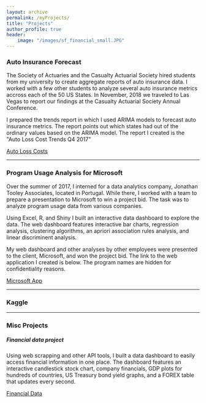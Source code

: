 ```yaml
---
layout: archive
permalink: /myProjects/
title: "Projects"
author_profile: true
header:
    image: "/images/sf_financial_small.JPG"
---
```


<h3>Auto Insurance Forecast</h3>

The Society of Actuaries and the Casualty Actuarial Society hired students from my university to create aggregate reports of auto insurance data. I worked with a few other students to analyze several auto insurance metrics accross each of the 50 US States. In November, 2018 we traveled to Las Vegas to report our findings at the Casualty Actuarial Society Annual Conference.

I prepared the trends report in which I used ARIMA models to forecast auto insurance metrics. The report points out which states had out of the ordinary values based on the ARIMA model. The report I created is the "Auto Loss Cost Trends Q4 2017"

<a href = "https://www.soa.org/research-reports/2018/auto-loss-cost-trends/" title = "Auto Loss Costs" target = "_blank">Auto Loss Costs</a>

___

<h3>Program Usage Analysis for Microsoft</h3>

Over the summer of 2017, I interned for a data analytics company, Jonathan Tooley Associates, located in Portugal. While there, I worked with a team to prepare a presentation to Microsoft to win a project bid. The task was to analyze program usage data from various companies. 

Using Excel, R, and Shiny I built an interactive data dashboard to explore the data. The web dashboard features interactive bar charts, regression analysis, clustering algorithms, an apriori association rules analysis, and linear discriminent analysis. 

My web dashboard and other analyses by other employees were presented to the client, Microsoft, and won the project bid. The link to the web application I created is below. The program names are hidden for confidentiality reasons.

<a href="https://trevorjohnson.shinyapps.io/jta_app/" title="Microsoft App" target="_blank">Microsoft App</a>

___

<h3>Kaggle</h3>

___

<h3>Misc Projects</h3>

<h5>Financial data project</h5>

Using web scrapping and other API tools, I built a data dashboard to easily access financial information in one place. The dashboard features an interactive candlestick stock chart, company financials, GDP plots for hundreds of countries, US Treasury bond yield graphs, and a FOREX table that updates every second.

<a href="https://trevorjohnson.shinyapps.io/Finance/" title="Financial Data" target="_blank">Financial Data</a>





